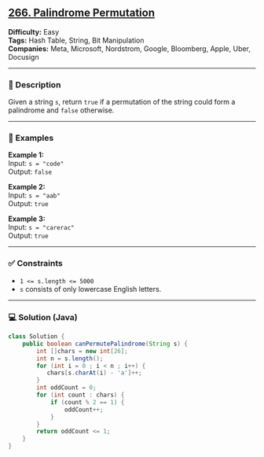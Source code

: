## [266. Palindrome Permutation](https://leetcode.com/problems/palindrome-permutation/)

**Difficulty:** Easy  
**Tags:** Hash Table, String, Bit Manipulation  
**Companies:** Meta, Microsoft, Nordstrom, Google, Bloomberg, Apple, Uber, Docusign

---

### 📝 Description

Given a string `s`, return `true` if a permutation of the string could form a palindrome and `false` otherwise.

---

### 📘 Examples

**Example 1:**  
Input: `s = "code"`  
Output: `false`

**Example 2:**  
Input: `s = "aab"`  
Output: `true`

**Example 3:**  
Input: `s = "carerac"`  
Output: `true`

---

### ✅ Constraints

- `1 <= s.length <= 5000`
- `s` consists of only lowercase English letters.

---

### 💻 Solution (Java)

```java
class Solution {
    public boolean canPermutePalindrome(String s) {
        int []chars = new int[26];
        int n = s.length();
        for (int i = 0 ; i < n ; i++) {
           chars[s.charAt(i) - 'a']++;
        }
        int oddCount = 0;
        for (int count : chars) {
            if (count % 2 == 1) {
                oddCount++;
            }
        }
        return oddCount <= 1;
    }
}
```

